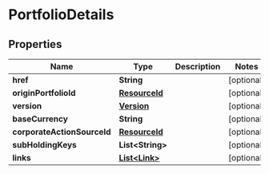 

# PortfolioDetails

## Properties

Name | Type | Description | Notes
------------ | ------------- | ------------- | -------------
**href** | **String** |  |  [optional]
**originPortfolioId** | [**ResourceId**](ResourceId.md) |  |  [optional]
**version** | [**Version**](Version.md) |  |  [optional]
**baseCurrency** | **String** |  |  [optional]
**corporateActionSourceId** | [**ResourceId**](ResourceId.md) |  |  [optional]
**subHoldingKeys** | **List&lt;String&gt;** |  |  [optional]
**links** | [**List&lt;Link&gt;**](Link.md) |  |  [optional]




